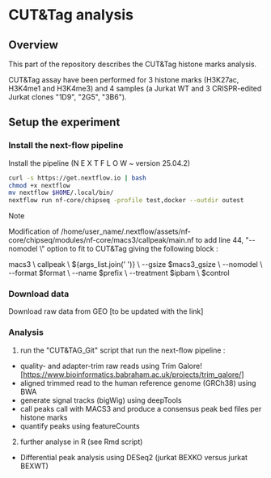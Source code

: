 # CUT&Tag analysis

## Overview

This part of the repository describes the CUT&Tag histone marks analysis.

CUT&Tag assay have been performed for  3 histone marks (H3K27ac, H3K4me1 and H3K4me3) and 4 samples (a Jurkat WT and 3 CRISPR-edited Jurkat clones "1D9", "2G5", "3B6").


## Setup the experiment
### Install the next-flow pipeline
Install the pipeline (N E X T F L O W   ~  version 25.04.2)
```bash
curl -s https://get.nextflow.io | bash
chmod +x nextflow
mv nextflow $HOME/.local/bin/
nextflow run nf-core/chipseq -profile test,docker --outdir outest
```

> [!NOTE]  
> Modification of /home/user_name/.nextflow/assets/nf-core/chipseq/modules/nf-core/macs3/callpeak/main.nf to add line 44, "--nomodel \\" option to fit to CUT&Tag giving the following block : 
>
>    macs3 \\
>        callpeak \\
>        ${args_list.join(' ')} \\
>        --gsize $macs3_gsize \\
>        --nomodel \\
>        --format $format \\
>        --name $prefix \\
>        --treatment $ipbam \\
>        $control
>

### Download data
Download raw data from GEO [to be updated with the link]

### Analysis
1) run the "CUT&TAG_Git" script that run the next-flow pipeline : 
* quality- and adapter-trim raw reads using Trim Galore! [https://www.bioinformatics.babraham.ac.uk/projects/trim_galore/]
* aligned trimmed read to the human reference genome (GRCh38) using BWA
* generate signal tracks (bigWig) using deepTools
* call peaks call with MACS3 and produce a consensus peak bed files per histone marks
* quantify peaks using featureCounts

2) further analyse in R (see Rmd script)
* Differential peak analysis using DESeq2 (jurkat BEXKO versus jurkat BEXWT)

